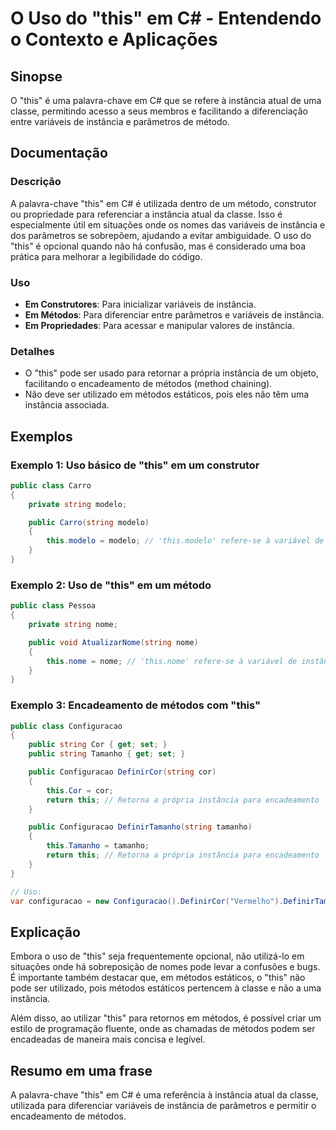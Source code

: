 <!--
Meta Description: # O Uso do "this" em C# - Entendendo o Contexto e Aplicações ## Sinopse O "this" é uma palavra-chave em C# que se refere à instância atual de uma clas...
Meta Keywords: instância, para, métodos, public, string
-->

# O Uso do "this" em C# - Entendendo o Contexto e Aplicações

## Sinopse
O "this" é uma palavra-chave em C# que se refere à instância atual de uma classe, permitindo acesso a seus membros e facilitando a diferenciação entre variáveis de instância e parâmetros de método.

## Documentação
### Descrição
A palavra-chave "this" em C# é utilizada dentro de um método, construtor ou propriedade para referenciar a instância atual da classe. Isso é especialmente útil em situações onde os nomes das variáveis de instância e dos parâmetros se sobrepõem, ajudando a evitar ambiguidade. O uso do "this" é opcional quando não há confusão, mas é considerado uma boa prática para melhorar a legibilidade do código.

### Uso
- **Em Construtores**: Para inicializar variáveis de instância.
- **Em Métodos**: Para diferenciar entre parâmetros e variáveis de instância.
- **Em Propriedades**: Para acessar e manipular valores de instância.

### Detalhes
- O "this" pode ser usado para retornar a própria instância de um objeto, facilitando o encadeamento de métodos (method chaining).
- Não deve ser utilizado em métodos estáticos, pois eles não têm uma instância associada.

## Exemplos
### Exemplo 1: Uso básico de "this" em um construtor
```csharp
public class Carro
{
    private string modelo;

    public Carro(string modelo)
    {
        this.modelo = modelo; // 'this.modelo' refere-se à variável de instância
    }
}
```

### Exemplo 2: Uso de "this" em um método
```csharp
public class Pessoa
{
    private string nome;

    public void AtualizarNome(string nome)
    {
        this.nome = nome; // 'this.nome' refere-se à variável de instância
    }
}
```

### Exemplo 3: Encadeamento de métodos com "this"
```csharp
public class Configuracao
{
    public string Cor { get; set; }
    public string Tamanho { get; set; }

    public Configuracao DefinirCor(string cor)
    {
        this.Cor = cor;
        return this; // Retorna a própria instância para encadeamento
    }

    public Configuracao DefinirTamanho(string tamanho)
    {
        this.Tamanho = tamanho;
        return this; // Retorna a própria instância para encadeamento
    }
}

// Uso:
var configuracao = new Configuracao().DefinirCor("Vermelho").DefinirTamanho("Grande");
```

## Explicação
Embora o uso de "this" seja frequentemente opcional, não utilizá-lo em situações onde há sobreposição de nomes pode levar a confusões e bugs. É importante também destacar que, em métodos estáticos, o "this" não pode ser utilizado, pois métodos estáticos pertencem à classe e não a uma instância.

Além disso, ao utilizar "this" para retornos em métodos, é possível criar um estilo de programação fluente, onde as chamadas de métodos podem ser encadeadas de maneira mais concisa e legível.

## Resumo em uma frase
A palavra-chave "this" em C# é uma referência à instância atual da classe, utilizada para diferenciar variáveis de instância de parâmetros e permitir o encadeamento de métodos.